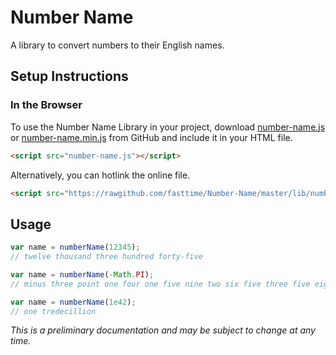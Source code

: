 # Number Name

A library to convert numbers to their English names.

## Setup Instructions

### In the Browser

To use the Number Name Library in your project, download
[number-name.js](https://github.com/fasttime/Number-Name/blob/master/lib/number-name.js) or
[number-name.min.js](https://github.com/fasttime/Number-Name/blob/master/lib/number-name.min.js)
from GitHub and include it in your HTML file.

```html
<script src="number-name.js"></script>
```

Alternatively, you can hotlink the online file.

```html
<script src="https://rawgithub.com/fasttime/Number-Name/master/lib/number-name.min.js"></script>
```

## Usage

```js
var name = numberName(12345);
// twelve thousand three hundred forty-five
```

```js
var name = numberName(-Math.PI);
// minus three point one four one five nine two six five three five eight nine seven nine
```

```js
var name = numberName(1e42);
// one tredecillion
```

*This is a preliminary documentation and may be subject to change at any time.*
